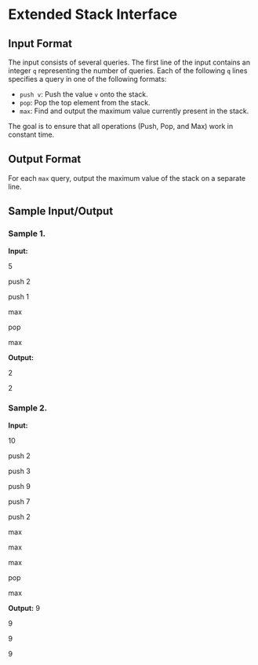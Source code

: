 # Extended Stack Interface

## Input Format
The input consists of several queries. The first line of the input contains an integer `q` representing the number of queries. Each of the following `q` lines specifies a query in one of the following formats:
- `push v`: Push the value `v` onto the stack.
- `pop`: Pop the top element from the stack.
- `max`: Find and output the maximum value currently present in the stack.

The goal is to ensure that all operations (Push, Pop, and Max) work in constant time.

## Output Format
For each `max` query, output the maximum value of the stack on a separate line.

## Sample Input/Output

### Sample 1.
**Input:**

5

push 2

push 1

max

pop

max

**Output:**

2

2
### Sample 2.
**Input:**

10

push 2

push 3

push 9

push 7

push 2

max

max

max

pop

max

**Output:**
9

9

9

9
